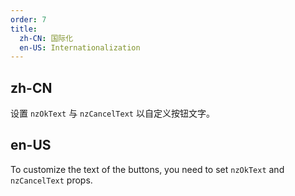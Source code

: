 ```yaml
---
order: 7
title:
  zh-CN: 国际化
  en-US: Internationalization
---
```


## zh-CN

设置 `nzOkText` 与 `nzCancelText` 以自定义按钮文字。

## en-US

To customize the text of the buttons, you need to set `nzOkText` and `nzCancelText` props.
